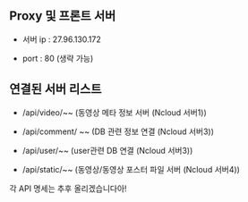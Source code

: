 ## Proxy 및 프론트 서버

- 서버 ip : 27.96.130.172

- port : 80 (생략 가능)



## 연결된 서버 리스트

- /api/video/~~ (동영상 메타 정보 서버 (Ncloud 서버1))

- /api/comment/ ~~ (DB 관련 정보 연결 (Ncloud 서버3))

- /api/user/~~ (user관련 DB 연결 (Ncloud 서버3))

- /api/static/~~ (동영상/동영상 포스터 파일 서버 (Ncloud 서버4))

각 API 명세는 추후 올리겠습니다아!

